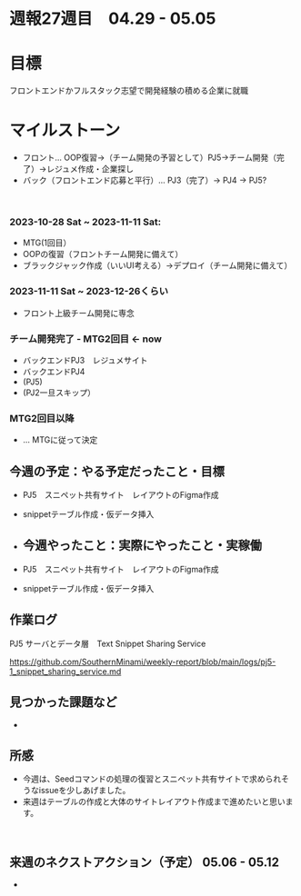# 週報27週目　04.29 - 05.05

# 目標
フロントエンドかフルスタック志望で開発経験の積める企業に就職

# マイルストーン
- フロント... OOP復習→（チーム開発の予習として）PJ5→チーム開発（完了）→レジュメ作成・企業探し
- バック（フロントエンド応募と平行）... PJ3（完了）→ PJ4 → PJ5?

<br />

### 2023-10-28 Sat ~ 2023-11-11 Sat:
- MTG(1回目）
- OOPの復習（フロントチーム開発に備えて）
- ブラックジャック作成（いいUI考える）→デプロイ（チーム開発に備えて）


### 2023-11-11 Sat ~ 2023-12-26くらい
- フロント上級チーム開発に専念

### チーム開発完了 - MTG2回目 <- now
- バックエンドPJ3　レジュメサイト
- バックエンドPJ4
- (PJ5)
- (PJ2一旦スキップ）

### MTG2回目以降 
- ... MTGに従って決定

## 今週の予定：やる予定だったこと・目標
- PJ5　スニペット共有サイト　レイアウトのFigma作成
- snippetテーブル作成・仮データ挿入
  
- ## 今週やったこと：実際にやったこと・実稼働
- PJ5　スニペット共有サイト　レイアウトのFigma作成
- snippetテーブル作成・仮データ挿入

## 作業ログ

PJ5 サーバとデータ層　Text Snippet Sharing Service
<br/>

https://github.com/SouthernMinami/weekly-report/blob/main/logs/pj5-1_snippet_sharing_service.md
<br/>


## 見つかった課題など
- 

## 所感
- 今週は、Seedコマンドの処理の復習とスニペット共有サイトで求められそうなissueを少しあげました。
- 来週はテーブルの作成と大体のサイトレイアウト作成まで進めたいと思います。
<br/>

## 来週のネクストアクション（予定） 05.06 - 05.12
- 
<br />
